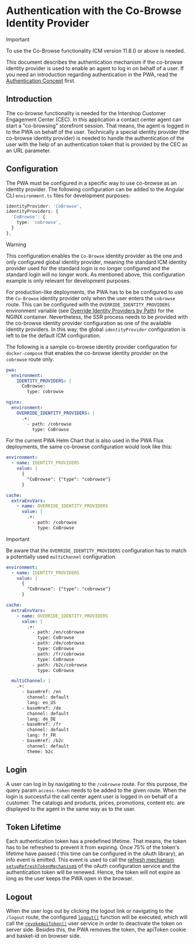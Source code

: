 <!--
kb_guide
kb_pwa
kb_everyone
kb_sync_latest_only
-->

# Authentication with the Co-Browse Identity Provider

> [!IMPORTANT]
> To use the Co-Browse functionality ICM version 11.8.0 or above is needed.

This document describes the authentication mechanism if the co-browse identity provider is used to enable an agent to log in on behalf of a user.
If you need an introduction regarding authentication in the PWA, read the [Authentication Concept](../concepts/authentication.md) first.

## Introduction

The co-browse functionality is needed for the Intershop Customer Engagement Center (CEC).
In this application a contact center agent can start a "co-browsing" storefront session.
That means, the agent is logged in to the PWA on behalf of the user.
Technically a special identity provider (the co-browse identity provider) is needed to handle the authentication of the user with the help of an authentication token that is provided by the CEC as an URL parameter.

## Configuration

The PWA must be configured in a specific way to use co-browse as an identity provider.
The following configuration can be added to the Angular CLI `environment.ts` files for development purposes:

```typescript
identityProvider: 'CoBrowse',
identityProviders: {
  'CoBrowse': {
    type: 'cobrowse',
  }
},
```

> [!WARNING]
> This configuration enables the `Co-Browse` identity provider as the one and only configured global identity provider, meaning the standard ICM identity provider used for the standard login is no longer configured and the standard login will no longer work.
> As mentioned above, this configuration example is only relevant for development purposes.

For production-like deployments, the PWA has to be be configured to use the `Co-Browse` identity provider only when the user enters the `cobrowse` route.
This can be configured with the `OVERRIDE_IDENTITY_PROVIDERS` environment variable (see [Override Identity Providers by Path](../guides/nginx-startup.md#override-identity-providers-by-path)) for the NGINX container.
Nevertheless, the SSR process needs to be provided with the co-browse identity provider configuration as one of the available identity providers.
In this way, the global `identityProvider` configuration is left to be the default ICM configuration.

The following is a sample co-browse identity provider configuration for `docker-compose` that enables the co-browse identity provider on the `cobrowse` route only.

```yaml
pwa:
  environment:
    IDENTITY_PROVIDERS: |
      CoBrowse:
        type: cobrowse

nginx:
  environment:
    OVERRIDE_IDENTITY_PROVIDERS: |
      .+:
        - path: /cobrowse
          type: CoBrowse
```

For the current PWA Helm Chart that is also used in the PWA Flux deployments, the same co-browse configuration would look like this:

```yaml
environment:
  - name: IDENTITY_PROVIDERS
    value: |
      {
        "CoBrowse": {"type": "cobrowse"}
      }

cache:
  extraEnvVars:
    - name: OVERRIDE_IDENTITY_PROVIDERS
      value: |
        .+:
          - path: /cobrowse
            type: CoBrowse
```

> [!IMPORTANT]
> Be aware that the `OVERRIDE_IDENTITY_PROVIDERS` configuration has to match a potentially used `multiChannel` configuration.

```yaml
environment:
  - name: IDENTITY_PROVIDERS
    value: |
      {
        "CoBrowse": {"type": "cobrowse"}
      }

cache:
  extraEnvVars:
    - name: OVERRIDE_IDENTITY_PROVIDERS
      value: |
        .+:
          - path: /en/cobrowse
            type: CoBrowse
          - path: /de/cobrowse
            type: CoBrowse
          - path: /fr/cobrowse
            type: CoBrowse
          - path: /b2c/cobrowse
            type: CoBrowse

  multiChannel: |
    .+:
      - baseHref: /en
        channel: default
        lang: en_US
      - baseHref: /de
        channel: default
        lang: de_DE
      - baseHref: /fr
        channel: default
        lang: fr_FR
      - baseHref: /b2c
        channel: default
        theme: b2c
```

## Login

A user can log in by navigating to the `/cobrowse` route.
For this purpose, the query param `access-token` needs to be added to the given route.
When the login is successful the call center agent user is logged in on behalf of a customer.
The catalogs and products, prices, promotions, content etc. are displayed to the agent in the same way as to the user.

## Token Lifetime

Each authentication token has a predefined lifetime.
That means, the token has to be refreshed to prevent it from expiring.
Once 75% of the token's lifetime have passed ( this time can be configured in the oAuth library), an info event is emitted.
This event is used to call the [refresh mechanism `setupRefreshTokenMechanism$`](../../src/app/core/services/token/token.service.ts) of the oAuth configuration service and the authentication token will be renewed.
Hence, the token will not expire as long as the user keeps the PWA open in the browser.

## Logout

When the user logs out by clicking the logout link or navigating to the `/logout` route, the configured [`logout()`](../../src/app/core/identity-provider/co-browse.identity-provider.ts) function will be executed, which will call the [`revokeApiToken()`](../../src/app/core/services/user/user.service.ts) user service in order to deactivate the token on server side.
Besides this, the PWA removes the token, the apiToken cookie and basket-id on browser side.
